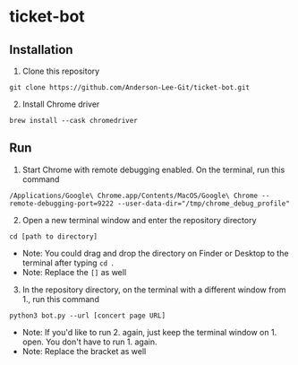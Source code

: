 # ticket-bot
## Installation
1. Clone this repository
```
git clone https://github.com/Anderson-Lee-Git/ticket-bot.git
```
2. Install Chrome driver
```
brew install --cask chromedriver
```
## Run
1. Start Chrome with remote debugging enabled. On the terminal, run this command
```
/Applications/Google\ Chrome.app/Contents/MacOS/Google\ Chrome --remote-debugging-port=9222 --user-data-dir="/tmp/chrome_debug_profile"
```
2. Open a new terminal window and enter the repository directory
```
cd [path to directory]
```
* Note: You could drag and drop the directory on Finder or Desktop to the terminal after typing `cd `.
* Note: Replace the `[]` as well
3. In the repository directory, on the terminal with a different window from 1., run this command
```
python3 bot.py --url [concert page URL]
```
* Note: If you'd like to run 2. again, just keep the terminal window on 1. open. You don't have to run 1. again.
* Note: Replace the bracket as well
